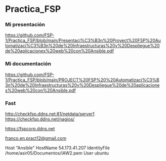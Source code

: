 # Practica_FSP
### Mi presentación
https://github.com/FSP-1/Practica_FSP/blob/main/Presentaci%C3%B3n%20Proyect%20FSP%20Automatizaci%C3%B3n%20de%20Infraestructuras%20y%20Despliegue%20de%20aplicaciones%20web%20con%20Ansible.pdf

### Mi documentación
https://github.com/FSP-1/Practica_FSP/blob/main/PROJECT%20FSP%20%20Automatizaci%C3%B3n%20de%20Infraestructuras%20y%20Despliegue%20de%20aplicaciones%20web%20con%20Ansible.pdf


### Fast 
http://checkfsp.ddns.net:81/netdata/server1
https://checkfsp.ddns.net/nagios/

https://fspcorp.ddns.net

franco.en.pract12@gmail.com

  Host "Ansible"
  HostName 54.173.41.207
  IdentityFile /home/asir05/Documentos/IAW2.pem
  User ubuntu
